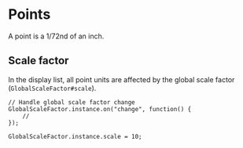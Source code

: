 # Points

A point is a 1/72nd of an inch.

## Scale factor

In the display list, all point units are affected by the global scale factor (`GlobalScaleFactor#scale`).

```
// Handle global scale factor change
GlobalScaleFactor.instance.on("change", function() {
    //
});

GlobalScaleFactor.instance.scale = 10; 
```